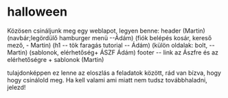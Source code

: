 # halloween
Közösen csináljunk meg egy weblapot, legyen benne:
header (Martin)
(navbár;legördülő hamburger menü --Ádám) (fiók belépés kosár, kereső mező, - Martin)
(h1 -- tök faragás tutorial -- Ádám)
(külön oldalak: bolt, -- Martin) (sablonok, elérhetőség+ ÁSZF Ádám)
footer -- link az Ászfre és az elérhetőségre + sablonok (Martin)

tulajdonképpen ez lenne az eloszlás a feladatok között, rád van bízva, hogy hogy csinálold meg. Ha kell valami ami miatt nem tudsz továbbhaladni, jelezd!

